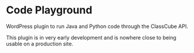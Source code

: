 # Code Playground

WordPress plugin to run Java and Python code through the ClassCube API.

This plugin is in very early development and is nowhere close to being usable on a production site. 
